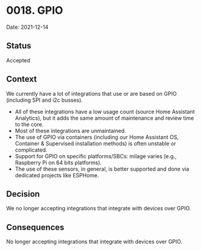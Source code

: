 # 0018. GPIO

Date: 2021-12-14

## Status

Accepted

## Context

We currently have a lot of integrations that use or are based on GPIO (including SPI and i2c busses).

- All of these integrations have a low usage count (source Home Assistant Analytics),
  but it adds the same amount of maintenance and review time to the core.
- Most of these integrations are unmaintained.
- The use of GPIO via containers (including our Home Assistant OS, Container
  & Supervised installation methods) is often unstable or complicated.
- Support for GPIO on specific platforms/SBCs: milage varies (e.g., Raspberry Pi on 64 bits platforms).
- The use of these sensors, in general, is better supported and done via dedicated projects like ESPHome.

## Decision

We no longer accepting integrations that integrate with devices over GPIO.

## Consequences

No longer accepting integrations that integrate with devices over GPIO.
